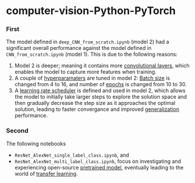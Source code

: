 # computer-vision-Python-PyTorch

### First
The model defined in `deep_CNN_from_scratch.ipynb` (model 2) had a significant overall performance against the model defined in `CNN_from_scratch.ipynb` (model 1).
This is due to the following reasons:
1. Model 2 is deeper; meaning it contains more <ins>convolutional layers</ins>, which enables the model to capture more features when training.
2. A couple of <ins>hyperparamaters</ins> are tuned in model 2: <ins>Batch size</ins> is changed from 4 to 16, and number of <ins>epochs</ins> is changed from 10 to 30.
3. A <ins>learning rate scheduler</ins> is defined and used in model 2, which allows the model to initially take larger steps to explore the solution space and then gradually decrease the step size as it approaches the optimal solution, leading to faster convergance and improved <ins>generalization</ins> performance.

### Second
The following notebooks
- `ResNet_AlexNet_single_label_class.ipynb`, and
- `ResNet_AlexNet_multi_label_class.ipynb`,
focus on investigating and experiencing open-source <ins>pretrained model</ins>, eventually leading to the world of <ins>transfer learning</ins>.
